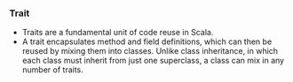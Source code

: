 ### Trait
- Traits are a fundamental unit of code reuse in Scala.
- A trait encapsulates method and field definitions, which can then be reused by mixing them into classes. Unlike class inheritance, in which each class must inherit from just one superclass, a class can mix in any number of traits.
